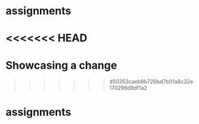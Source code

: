 # assignments
<<<<<<< HEAD
=======
# Showcasing a change
>>>>>>> d50353caeb8b726bd7b01a8c32e170298d9df1a2
# assignments

